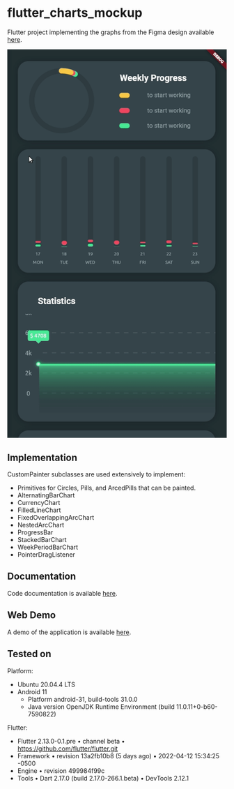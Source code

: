 # flutter_charts_mockup

Flutter project implementing the graphs from the Figma design available [here](https://dribbble.com/shots/10904459-Marvie-iOS-App-UI-Kit-Dark-Theme?ref=uistore.design).

![demo](assets/demo.gif)

## Implementation
CustomPainter subclasses are used extensively to implement:
 - Primitives for Circles, Pills, and ArcedPills that can be painted.
 - AlternatingBarChart
 - CurrencyChart
 - FilledLineChart
 - FixedOverlappingArcChart
 - NestedArcChart
 - ProgressBar
 - StackedBarChart
 - WeekPeriodBarChart
 - PointerDragListener

## Documentation
Code documentation is available [here](https://tyler-conrad.github.io/flutter_charts_mockup/).

## Web Demo
A demo of the application is available [here](https://tyler-conrad.github.io/flutter_charts_mockup/demo).

## Tested on
Platform:
 - Ubuntu 20.04.4 LTS
 - Android 11
   - Platform android-31, build-tools 31.0.0
   - Java version OpenJDK Runtime Environment (build 11.0.11+0-b60-7590822) 

Flutter:
 - Flutter 2.13.0-0.1.pre • channel beta • https://github.com/flutter/flutter.git
 - Framework • revision 13a2fb10b8 (5 days ago) • 2022-04-12 15:34:25 -0500
 - Engine • revision 499984f99c
 - Tools • Dart 2.17.0 (build 2.17.0-266.1.beta) • DevTools 2.12.1